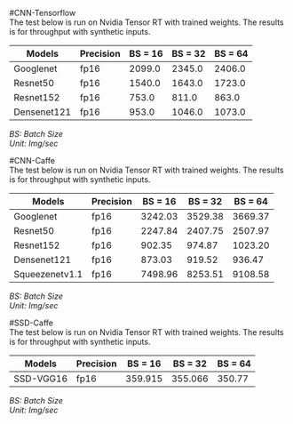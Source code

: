 #CNN-Tensorflow  
The test below is run on Nvidia Tensor RT with trained weights. The results is for throughput with synthetic inputs.  
  
| Models    | Precision | BS = 16 | BS = 32 | BS = 64 |  
|-----------|-----------|---------|---------|---------|  
| Googlenet | fp16|2099.0|2345.0|2406.0|  
| Resnet50 | fp16|1540.0|1643.0|1723.0|  
| Resnet152 | fp16|753.0|811.0|863.0|  
| Densenet121 | fp16|953.0|1046.0|1073.0|  
  
*BS: Batch Size*  
*Unit: Img/sec*  
  
#CNN-Caffe  
The test below is run on Nvidia Tensor RT with trained weights. The results is for throughput with synthetic inputs.  
  
| Models    | Precision | BS = 16 | BS = 32 | BS = 64 |  
|-----------|-----------|---------|---------|---------|  
| Googlenet | fp16|3242.03|3529.38|3669.37|  
| Resnet50 | fp16|2247.84|2407.75|2507.97|  
| Resnet152 | fp16|902.35|974.87|1023.20|  
| Densenet121 | fp16|873.03|919.52|936.47|  
| Squeezenetv1.1 | fp16|7498.96|8253.51|9108.58|  
  
*BS: Batch Size*  
*Unit: Img/sec*  
  
#SSD-Caffe  
The test below is run on Nvidia Tensor RT with trained weights. The results is for throughput with synthetic inputs.  
  
| Models    | Precision | BS = 16 | BS = 32 | BS = 64 |  
|-----------|-----------|---------|---------|---------|  
| SSD-VGG16 | fp16|359.915|355.066|350.77|  
  
*BS: Batch Size*  
*Unit: Img/sec*  
  
